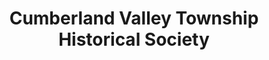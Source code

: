 ---
layout: repo
title: "Cumberland Valley Township Historical Society"
id: 13525
permalink: repos/13525/
---